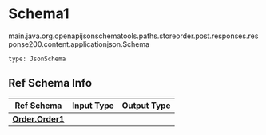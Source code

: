 # Schema1
main.java.org.openapijsonschematools.paths.storeorder.post.responses.response200.content.applicationjson.Schema
```
type: JsonSchema
```

## Ref Schema Info
Ref Schema | Input Type | Output Type
---------- | ---------- | -----------
[**Order.Order1**](../../../../../../../../hematools/components/schemas/Order.md) |  | 
